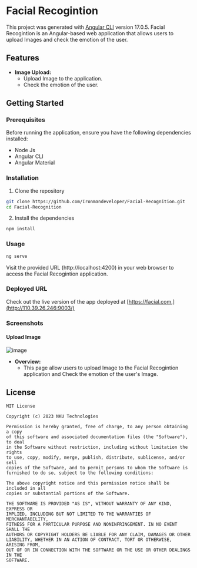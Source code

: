 # Facial Recogintion
This project was generated with [Angular CLI](https://github.com/angular/angular-cli) version 17.0.5.
Facial Recogintion is an Angular-based web application that allows users to upload Images and check the emotion of the user.

## Features

- **Image Upload:**
  - Upload Image to the application.
  - Check the emotion of the user.

## Getting Started

### Prerequisites

Before running the application, ensure you have the following dependencies installed:

- Node Js
- Angular CLI
- Angular Material


 ### Installation

1. Clone the repository

```bash
git clone https://github.com/Ironmandeveloper/Facial-Recognition.git
cd Facial-Recognition
```
2. Install the dependencies
```bash
npm install
```
 ### Usage
```bash
ng serve
```
Visit the provided URL (http://localhost:4200) in your web browser to access the Facial Recogintion application.

### Deployed URL
Check out the live version of the app deployed at [https://facial.com.](http://110.39.26.246:9003/)



### Screenshots
#### Upload Image
![image](https://github.com/Ironmandeveloper/Facial-Recognition/assets/132562232/b61a4e3f-b406-4e3c-958a-c3ad741e4024)

- **Overview:**
  - This page allow users to upload Image to the Facial Recogintion application and Check the emotion of the user's Image.


    
## License
```
MIT License

Copyright (c) 2023 NKU Technologies

Permission is hereby granted, free of charge, to any person obtaining a copy
of this software and associated documentation files (the "Software"), to deal
in the Software without restriction, including without limitation the rights
to use, copy, modify, merge, publish, distribute, sublicense, and/or sell
copies of the Software, and to permit persons to whom the Software is
furnished to do so, subject to the following conditions:

The above copyright notice and this permission notice shall be included in all
copies or substantial portions of the Software.

THE SOFTWARE IS PROVIDED "AS IS", WITHOUT WARRANTY OF ANY KIND, EXPRESS OR
IMPLIED, INCLUDING BUT NOT LIMITED TO THE WARRANTIES OF MERCHANTABILITY,
FITNESS FOR A PARTICULAR PURPOSE AND NONINFRINGEMENT. IN NO EVENT SHALL THE
AUTHORS OR COPYRIGHT HOLDERS BE LIABLE FOR ANY CLAIM, DAMAGES OR OTHER
LIABILITY, WHETHER IN AN ACTION OF CONTRACT, TORT OR OTHERWISE, ARISING FROM,
OUT OF OR IN CONNECTION WITH THE SOFTWARE OR THE USE OR OTHER DEALINGS IN THE
SOFTWARE.
```
